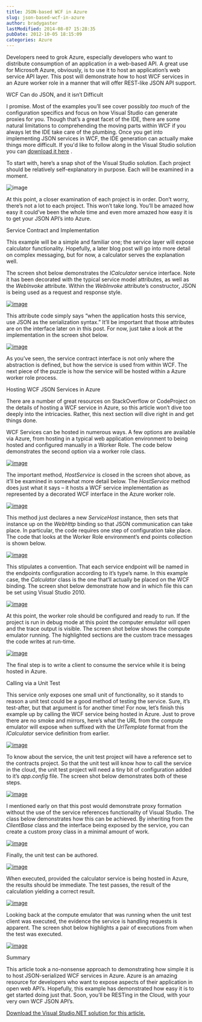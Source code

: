 ```yaml
---
title: JSON-based WCF in Azure
slug: json-based-wcf-in-azure
author: bradygaster
lastModified: 2014-08-07 15:28:35
pubDate: 2012-10-05 18:15:09
categories: Azure
---
```


<p>Developers need to grok Azure, especially developers who want to distribute consumption of an application in a web-based API. A great use for Microsoft Azure, obviously, is to use it to host an application&#x2019;s web service API layer. This post will demonstrate
  how to host WCF services in an Azure worker role in a manner that will offer REST-like JSON API support.</p>
WCF Can do JSON, and it isn&#x2019;t Difficult
<p>I promise. Most of the examples you&#x2019;ll see cover possibly <em>too much </em> of the configuration specifics and focus on how Visual Studio can generate proxies for you. Though that&#x2019;s a great facet of the IDE, there are some natural limitations to comprehending
  the moving parts within WCF if you always let the IDE take care of the plumbing. Once you get into implementing JSON services in WCF, the IDE generation can actually make things more difficult. If you&apos;d like to follow along in the Visual Studio solution
  you can
  <a href="http://dl.dropbox.com/u/3597725/JSON-WCF-Azure.zip" title="Download the code for this article">download it here</a> .&#xA0;</p>
<p>To start with, here&#x2019;s a snap shot of the Visual Studio solution. Each project should be relatively self-explanatory in purpose. Each will be examined in a moment.</p>
<p>
  <img alt="image" src="/posts/json-based-wcf-in-azure/media/image_3.png">
</p>
<p>At this point, a closer examination of each project is in order. Don&#x2019;t worry, there&#x2019;s not a lot to each project. This won&#x2019;t take long. You&#x2019;ll be amazed how easy it could&#x2019;ve been the whole time and even more amazed how easy it is to get your JSON API&#x2019;s
  into Azure.</p>
Service Contract and Implementation
<p>This example will be a simple and familiar one; the service layer will expose calculator functionality. Hopefully, a later blog post will go into more detail on complex messaging, but for now, a calculator serves the explanation well.</p>
<p>The screen shot below demonstrates the <em>ICalculator </em> service interface. Note it has been decorated with the typical service model attributes, as well as the <em>WebInvoke </em> attribute. Within the <em>WebInvoke</em>  attribute&#x2019;s constructor, JSON
  is being used as a request and response style.</p>
<p>
  <a href="/Media/Default/Windows-Live-Writer/JSON-based-WCF-in-Azure_40F/image_7.png">
    <img alt="image" src="/posts/json-based-wcf-in-azure/media/image_thumb_2.png">
  </a> 
</p>
<p>This attribute code simply says &#x201C;when the application hosts this service, use JSON as the serialization syntax.&#x201D; It&#x2019;ll be important that those attributes are on the interface later on in this post. For now, just take a look at the implementation in the
  screen shot below.</p>
<p>
  <a href="/Media/Default/Windows-Live-Writer/JSON-based-WCF-in-Azure_40F/image_11.png">
    <img alt="image" src="/posts/json-based-wcf-in-azure/media/image_thumb_4.png">
  </a> 
</p>
<p>As you&#x2019;ve seen, the service contract interface is not only where the abstraction is defined, but how the service is used from within WCF. The next piece of the puzzle is how the service will be hosted within a Azure worker role process.</p>

Hosting WCF JSON Services in Azure
<p>There are a number of great resources on StackOverflow or CodeProject on the details of hosting a WCF service in Azure, so this article won&#x2019;t dive too deeply into the intricacies. Rather, this next section will dive right in and get things done.</p>
<p>WCF Services can be hosted in numerous ways. A few options are available via Azure, from hosting in a typical web application environment to being hosted and configured manually in a Worker Role. The code below demonstrates the second option via a worker
  role class.</p>
<p>
  <a href="/Media/Default/Windows-Live-Writer/JSON-based-WCF-in-Azure_40F/image_13.png">
    <img alt="image" src="/posts/json-based-wcf-in-azure/media/image_thumb_5.png">
  </a> 
</p>
<p>The important method, <em>HostService</em>  is closed in the screen shot above, as it&#x2019;ll be examined in somewhat more detail below. The <em>HostService </em> method does just what it says &#x2013; it hosts a WCF service implementation
  as represented by a decorated WCF interface in the Azure worker role.</p>
<p>
  <a href="/Media/Default/Windows-Live-Writer/JSON-based-WCF-in-Azure_40F/image_17.png">
    <img alt="image" src="/posts/json-based-wcf-in-azure/media/image_thumb_7.png">
  </a> 
</p>
<p>This method just declares a new <em>ServiceHost </em> instance, then sets that instance up on the <em>WebHttp </em> binding so that JSON communication can take place. In particular, the code requires one step of configuration take place. The code that looks
  at the Worker Role environment&#x2019;s end points collection is shown below.</p>
<p>
  <a href="/Media/Default/Windows-Live-Writer/JSON-based-WCF-in-Azure_40F/image_19.png">
    <img alt="image" src="/posts/json-based-wcf-in-azure/media/image_thumb_8.png">
  </a> 
</p>
<p>This stipulates a convention. That each service endpoint will be named in the endpoints configuration according to it&#x2019;s type&#x2019;s name. In this example case, the <em>Calculator </em> class is the one that&#x2019;ll actually be placed on the WCF binding. The screen
  shot below demonstrate how and in which file this can be set using Visual Studio 2010.</p>
<p>
  <a href="/Media/Default/Windows-Live-Writer/JSON-based-WCF-in-Azure_40F/image_21.png">
    <img alt="image" src="/posts/json-based-wcf-in-azure/media/image_thumb_9.png">
  </a> 
</p>
<p>At this point, the worker role should be configured and ready to run. If the project is run in debug mode at this point the computer emulator will open and the trace output is visible. The screen shot below shows the compute emulator running. The highlighted
  sections are the custom trace messages the code writes at run-time.</p>
<p>
  <a href="/Media/Default/Windows-Live-Writer/JSON-based-WCF-in-Azure_40F/image_23.png">
    <img alt="image" src="/posts/json-based-wcf-in-azure/media/image_thumb_10.png">
  </a> 
</p>
<p>The final step is to write a client to consume the service while it is being hosted in Azure.</p>
Calling via a Unit Test
<p>This service only exposes one small unit of functionality, so it stands to reason a unit test could be a good method of testing the service. Sure, it&#x2019;s test-after, but that argument is for another time! For now, let&#x2019;s finish this example up by calling
  the WCF service being hosted in Azure. Just to prove there are no smoke and mirrors, here&#x2019;s what the URL from the compute emulator will expose when suffixed with the <em>UrlTemplate </em> format from the <em>ICalculator </em> service definition from earlier.</p>
<p>
  <a href="/Media/Default/Windows-Live-Writer/JSON-based-WCF-in-Azure_40F/image_25.png">
    <img alt="image" src="/posts/json-based-wcf-in-azure/media/image_thumb_11.png">
  </a> 
</p>
<p>To know about the service, the unit test project will have a reference set to the contracts project. So that the unit test will know how to call the service in the cloud, the unit test project will need a tiny bit of configuration added to it&#x2019;s <em>app.config</em>   file. The screen shot below demonstrates both of these steps.</p>
<p>
  <a href="/Media/Default/Windows-Live-Writer/JSON-based-WCF-in-Azure_40F/image_27.png">
    <img alt="image" src="/posts/json-based-wcf-in-azure/media/image_thumb_12.png">
  </a> 
</p>
<p>I mentioned early on that this post would demonstrate proxy formation without the use of the service references functionality of Visual Studio. The class below demonstrates how this can be achieved. By inheriting from the <em>ClientBase </em> class
  and the interface being exposed by the service, you can create a custom proxy class in a minimal amount of work.</p>
<p>
  <a href="/Media/Default/Windows-Live-Writer/JSON-based-WCF-in-Azure_40F/image_29.png">
    <img alt="image" src="/posts/json-based-wcf-in-azure/media/image_thumb_13.png">
  </a> 
</p>
<p>Finally, the unit test can be authored.</p>
<p>
  <a href="/Media/Default/Windows-Live-Writer/JSON-based-WCF-in-Azure_40F/image_31.png">
    <img alt="image" src="/posts/json-based-wcf-in-azure/media/image_thumb_14.png">
  </a> 
</p>
<p>When executed, provided the calculator service is being hosted in Azure, the results should be immediate. The test passes, the result of the calculation yielding a correct result.</p>
<p>
  <a href="/Media/Default/Windows-Live-Writer/JSON-based-WCF-in-Azure_40F/image_33.png">
    <img alt="image" src="/posts/json-based-wcf-in-azure/media/image_thumb_15.png">
  </a> 
</p>
<p>Looking back at the compute emulator that was running when the unit test client was executed, the evidence the service is handling requests is apparent. The screen shot below highlights a pair of executions from when the test was executed.</p>
<p>
  <a href="/Media/Default/Windows-Live-Writer/JSON-based-WCF-in-Azure_40F/image_37.png">
    <img alt="image" src="/posts/json-based-wcf-in-azure/media/image_thumb_17.png">
  </a> 
</p>

Summary
<p>This article took a no-nonsense approach to demonstrating how simple it is to host JSON-serialized WCF services in Azure. Azure is an amazing resource for developers who want to expose aspects of their application in open web API&#x2019;s. Hopefully, this example
  has demonstrated how easy it is to get started doing just that. Soon, you&#x2019;ll be RESTing in the Cloud, with your very own WCF JSON API&#x2019;s.&#xA0;</p>
<p>
  <a href="http://dl.dropbox.com/u/3597725/JSON-WCF-Azure.zip" title="Download the code for this article">Download the Visual Studio.NET solution for this article.</a> &#xA0;</p>

